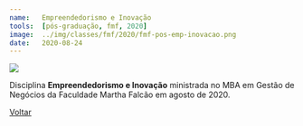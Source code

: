 ```yaml
---
name:  	Empreendedorismo e Inovação
tools: 	[pós-graduação, fmf, 2020]
image: 	../img/classes/fmf/2020/fmf-pos-emp-inovacao.png
date: 	2020-08-24
---
```


![](../img/classes/fmf/2020/fmf-pos-emp-inovacao.png)

Disciplina **Empreendedorismo e Inovação** ministrada no MBA em Gestão de Negócios da Faculdade Martha Falcão em agosto de 2020.

<p class="text-center">
	<a class="btn btn-outline-primary mt-1" href="{{ site.baseurl }}/classes/">Voltar</a>
</p>
